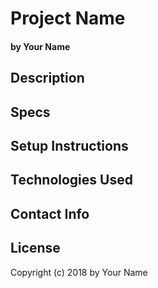 # Project Name
#### by Your Name


## Description


## Specs


## Setup Instructions


## Technologies Used


## Contact Info


## License
Copyright (c) 2018 by Your Name